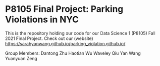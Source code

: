 # P8105 Final Project: Parking Violations in NYC

This is the repository holding our code for our Data Science 1 (P8105) Fall 2021 Final Project. Check out our (website) https://sarahyanwang.github.io/parking_violation.github.io/

Group Members:
Dantong Zhu
Haotian Wu
Waveley Qiu
Yan Wang
Yuanyuan Zeng
